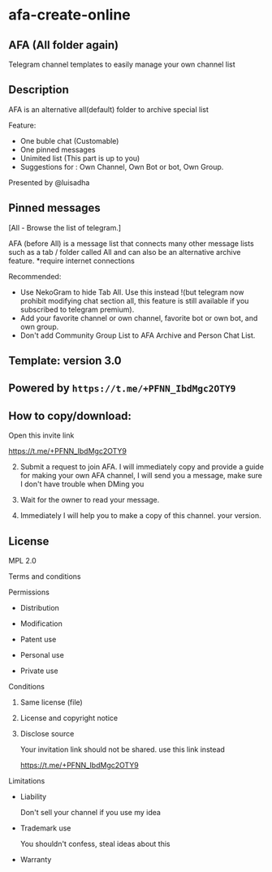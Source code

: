 # afa-create-online
## AFA (All folder again)

Telegram channel templates to easily manage your own channel list

## Description 

AFA is an alternative all(default) folder to archive special list

Feature:
- One buble chat (Customable)
- One pinned messages
- Unimited list (This part is up to you)
- Suggestions for : Own Channel, Own Bot or bot, Own Group.

Presented by @luisadha


## Pinned messages
[All - Browse the list of telegram.]

AFA (before All) is a message list that connects many other message lists such as a tab / folder called All and can also be an alternative archive feature.
*require internet connections

Recommended:
- Use NekoGram to hide Tab All. Use this instead !(but telegram now prohibit modifying chat section all, this feature is still available if you subscribed to telegram premium).
- Add your favorite channel or own channel, favorite bot or own bot, and own group.
- Don't add Community Group List to AFA Archive and Person Chat List.

## Template: version 3.0

Powered by ```https://t.me/+PFNN_IbdMgc2OTY9```
--------------------------------------------------



## How to copy/download:

Open this invite link

https://t.me/+PFNN_IbdMgc2OTY9

2. Submit a request to join AFA. I will immediately copy and provide a guide for making your own AFA channel, I will send you a message,
make sure I don't have trouble when DMing you

3. Wait for the owner to read your message.

4. Immediately I will help you to make a copy of this channel. your version.

## License

MPL 2.0

Terms and conditions

Permissions

* Distribution 

* Modification 

* Patent use

* Personal use

* Private use

Conditions
  
1. Same license (file)

2. License and copyright notice 

3. Disclose source

   Your invitation link should not be shared. use this link instead 

   https://t.me/+PFNN_IbdMgc2OTY9


Limitations 

- Liability

  Don't sell your channel if you use my idea

- Trademark use

  You shouldn't confess, steal ideas about this

- Warranty

